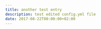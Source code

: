 ```yaml
---
title: another test entry
description: test edited config.yml file
date: 2017-08-22T00:00:00+02:00
---
```



